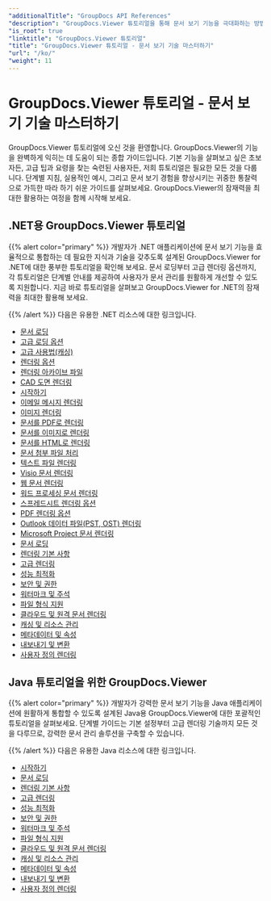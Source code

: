 ```yaml
---
"additionalTitle": "GroupDocs API References"
"description": "GroupDocs.Viewer 튜토리얼을 통해 문서 보기 기능을 극대화하는 방법에 대한 포괄적인 지침을 살펴보세요. 지금 바로 그 잠재력을 최대한 활용해 보세요!"
"is_root": true
"linktitle": "GroupDocs.Viewer 튜토리얼"
"title": "GroupDocs.Viewer 튜토리얼 - 문서 보기 기술 마스터하기"
"url": "/ko/"
"weight": 11
---
```


# GroupDocs.Viewer 튜토리얼 - 문서 보기 기술 마스터하기
GroupDocs.Viewer 튜토리얼에 오신 것을 환영합니다. GroupDocs.Viewer의 기능을 완벽하게 익히는 데 도움이 되는 종합 가이드입니다. 기본 기능을 살펴보고 싶은 초보자든, 고급 팁과 요령을 찾는 숙련된 사용자든, 저희 튜토리얼은 필요한 모든 것을 다룹니다. 단계별 지침, 실용적인 예시, 그리고 문서 보기 경험을 향상시키는 귀중한 통찰력으로 가득한 따라 하기 쉬운 가이드를 살펴보세요. GroupDocs.Viewer의 잠재력을 최대한 활용하는 여정을 함께 시작해 보세요.

## .NET용 GroupDocs.Viewer 튜토리얼

{{% alert color="primary" %}}
개발자가 .NET 애플리케이션에 문서 보기 기능을 효율적으로 통합하는 데 필요한 지식과 기술을 갖추도록 설계된 GroupDocs.Viewer for .NET에 대한 풍부한 튜토리얼을 확인해 보세요. 문서 로딩부터 고급 렌더링 옵션까지, 각 튜토리얼은 단계별 안내를 제공하여 사용자가 문서 관리를 원활하게 개선할 수 있도록 지원합니다. 지금 바로 튜토리얼을 살펴보고 GroupDocs.Viewer for .NET의 잠재력을 최대한 활용해 보세요.

{{% /alert %}}
다음은 유용한 .NET 리소스에 대한 링크입니다.
 
- [문서 로딩](./net/loading-documents/)
- [고급 로딩 옵션](./net/advanced-loading/)
- [고급 사용법(캐싱)](./net/advanced-usage-caching/)
- [렌더링 옵션](./net/rendering-options/)
- [렌더링 아카이브 파일](./net/rendering-archive-files/)
- [CAD 도면 렌더링](./net/rendering-cad-drawings/)
- [시작하기](./net/getting-started/)
- [이메일 메시지 렌더링](./net/rendering-email-messages/)
- [이미지 렌더링](./net/image-rendering/)
- [문서를 PDF로 렌더링](./net/rendering-documents-pdf/)
- [문서를 이미지로 렌더링](./net/rendering-documents-images/)
- [문서를 HTML로 렌더링](./net/rendering-documents-html/)
- [문서 첨부 파일 처리](./net/processing-document-attachments/)
- [텍스트 파일 렌더링](./net/rendering-text-files/)
- [Visio 문서 렌더링](./net/rendering-visio-documents/)
- [웹 문서 렌더링](./net/rendering-web-documents/)
- [워드 프로세싱 문서 렌더링](./net/rendering-word-processing-documents/)
- [스프레드시트 렌더링 옵션](./net/spreadsheet-rendering-options/)
- [PDF 렌더링 옵션](./net/pdf-rendering-options/)
- [Outlook 데이터 파일(PST, OST) 렌더링](./net/rendering-outlook-data-files/)
- [Microsoft Project 문서 렌더링](./net/rendering-ms-project-documents/)
- [문서 로딩](./net/document-loading/)
- [렌더링 기본 사항](./net/rendering-basics/)
- [고급 렌더링](./net/advanced-rendering/)
- [성능 최적화](./net/performance-optimization/)
- [보안 및 권한](./net/security-permissions/)
- [워터마크 및 주석](./net/watermarks-annotations/)
- [파일 형식 지원](./net/file-formats-support/)
- [클라우드 및 원격 문서 렌더링](./net/cloud-remote-document-rendering/)
- [캐싱 및 리소스 관리](./net/caching-resource-management/)
- [메타데이터 및 속성](./net/metadata-properties/)
- [내보내기 및 변환](./net/export-conversion/)
- [사용자 정의 렌더링](./net/custom-rendering/)

## Java 튜토리얼을 위한 GroupDocs.Viewer

{{% alert color="primary" %}}
개발자가 강력한 문서 보기 기능을 Java 애플리케이션에 원활하게 통합할 수 있도록 설계된 Java용 GroupDocs.Viewer에 대한 포괄적인 튜토리얼을 살펴보세요. 단계별 가이드는 기본 설정부터 고급 렌더링 기술까지 모든 것을 다루므로, 강력한 문서 관리 솔루션을 구축할 수 있습니다.

{{% /alert %}}
다음은 유용한 Java 리소스에 대한 링크입니다.

- [시작하기](./java/getting-started/)
- [문서 로딩](./java/document-loading/)
- [렌더링 기본 사항](./java/rendering-basics/)
- [고급 렌더링](./java/advanced-rendering/)
- [성능 최적화](./java/performance-optimization/)
- [보안 및 권한](./java/security-permissions/)
- [워터마크 및 주석](./java/watermarks-annotations/)
- [파일 형식 지원](./java/file-formats-support/)
- [클라우드 및 원격 문서 렌더링](./java/cloud-remote-document-rendering/)
- [캐싱 및 리소스 관리](./java/caching-resource-management/)
- [메타데이터 및 속성](./java/metadata-properties/)
- [내보내기 및 변환](./java/export-conversion/)
- [사용자 정의 렌더링](./java/custom-rendering/)